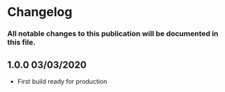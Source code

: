# Changelog

### All notable changes to this publication will be documented in this file.

## 1.0.0 03/03/2020
* First build ready for production
